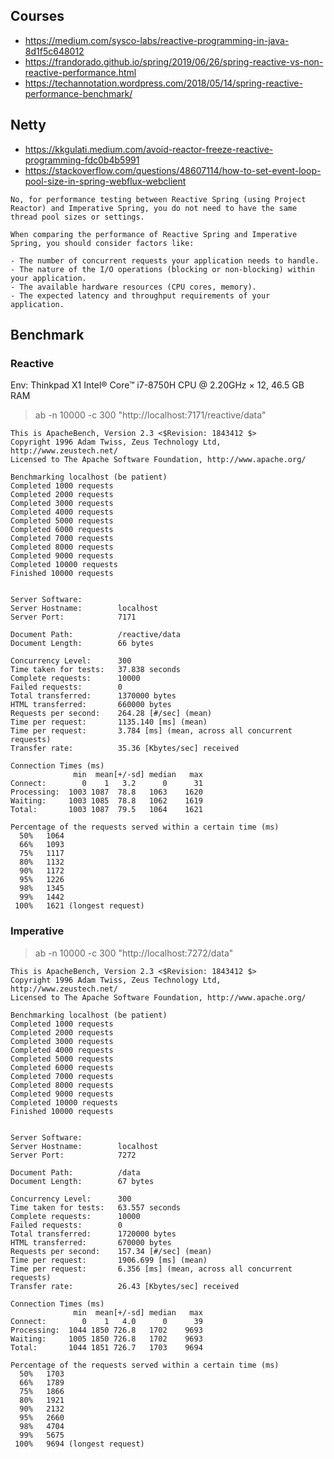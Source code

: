 ## Courses
- https://medium.com/sysco-labs/reactive-programming-in-java-8d1f5c648012
- https://frandorado.github.io/spring/2019/06/26/spring-reactive-vs-non-reactive-performance.html
- https://techannotation.wordpress.com/2018/05/14/spring-reactive-performance-benchmark/


## Netty
- https://kkgulati.medium.com/avoid-reactor-freeze-reactive-programming-fdc0b4b5991
- https://stackoverflow.com/questions/48607114/how-to-set-event-loop-pool-size-in-spring-webflux-webclient

```
No, for performance testing between Reactive Spring (using Project Reactor) and Imperative Spring, you do not need to have the same thread pool sizes or settings.

When comparing the performance of Reactive Spring and Imperative Spring, you should consider factors like:

- The number of concurrent requests your application needs to handle.
- The nature of the I/O operations (blocking or non-blocking) within your application.
- The available hardware resources (CPU cores, memory).
- The expected latency and throughput requirements of your application.
```
## Benchmark

### Reactive
Env: Thinkpad X1 Intel® Core™ i7-8750H CPU @ 2.20GHz × 12, 46.5 GB RAM 

> ab -n 10000 -c 300 "http://localhost:7171/reactive/data"

```
This is ApacheBench, Version 2.3 <$Revision: 1843412 $>
Copyright 1996 Adam Twiss, Zeus Technology Ltd, http://www.zeustech.net/
Licensed to The Apache Software Foundation, http://www.apache.org/

Benchmarking localhost (be patient)
Completed 1000 requests
Completed 2000 requests
Completed 3000 requests
Completed 4000 requests
Completed 5000 requests
Completed 6000 requests
Completed 7000 requests
Completed 8000 requests
Completed 9000 requests
Completed 10000 requests
Finished 10000 requests


Server Software:        
Server Hostname:        localhost
Server Port:            7171

Document Path:          /reactive/data
Document Length:        66 bytes

Concurrency Level:      300
Time taken for tests:   37.838 seconds
Complete requests:      10000
Failed requests:        0
Total transferred:      1370000 bytes
HTML transferred:       660000 bytes
Requests per second:    264.28 [#/sec] (mean)
Time per request:       1135.140 [ms] (mean)
Time per request:       3.784 [ms] (mean, across all concurrent requests)
Transfer rate:          35.36 [Kbytes/sec] received

Connection Times (ms)
              min  mean[+/-sd] median   max
Connect:        0    1   3.2      0      31
Processing:  1003 1087  78.8   1063    1620
Waiting:     1003 1085  78.8   1062    1619
Total:       1003 1087  79.5   1064    1621

Percentage of the requests served within a certain time (ms)
  50%   1064
  66%   1093
  75%   1117
  80%   1132
  90%   1172
  95%   1226
  98%   1345
  99%   1442
 100%   1621 (longest request)
```

### Imperative
> ab -n 10000 -c 300 "http://localhost:7272/data"

```
This is ApacheBench, Version 2.3 <$Revision: 1843412 $>
Copyright 1996 Adam Twiss, Zeus Technology Ltd, http://www.zeustech.net/
Licensed to The Apache Software Foundation, http://www.apache.org/

Benchmarking localhost (be patient)
Completed 1000 requests
Completed 2000 requests
Completed 3000 requests
Completed 4000 requests
Completed 5000 requests
Completed 6000 requests
Completed 7000 requests
Completed 8000 requests
Completed 9000 requests
Completed 10000 requests
Finished 10000 requests


Server Software:        
Server Hostname:        localhost
Server Port:            7272

Document Path:          /data
Document Length:        67 bytes

Concurrency Level:      300
Time taken for tests:   63.557 seconds
Complete requests:      10000
Failed requests:        0
Total transferred:      1720000 bytes
HTML transferred:       670000 bytes
Requests per second:    157.34 [#/sec] (mean)
Time per request:       1906.699 [ms] (mean)
Time per request:       6.356 [ms] (mean, across all concurrent requests)
Transfer rate:          26.43 [Kbytes/sec] received

Connection Times (ms)
              min  mean[+/-sd] median   max
Connect:        0    1   4.0      0      39
Processing:  1044 1850 726.8   1702    9693
Waiting:     1005 1850 726.8   1702    9693
Total:       1044 1851 726.7   1703    9694

Percentage of the requests served within a certain time (ms)
  50%   1703
  66%   1789
  75%   1866
  80%   1921
  90%   2132
  95%   2660
  98%   4704
  99%   5675
 100%   9694 (longest request)
```